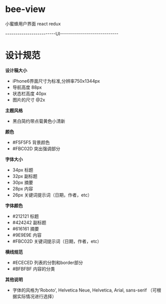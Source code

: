 # bee-view
小蜜蜂用户界面
react redux

-------------------------UI-----------------------------
# 设计规范

**设计稿大小**
* iPhone6界面尺寸为标准,分辨率750x1344px
* 导航高度 88px
* 状态栏高度 40px
* 图片的尺寸 @2x

**主题风格**
* 黑白简约带点菊黄色小清新

**颜色**
* #F5F5F5 背景颜色
* #FBC02D 突出强调部分

**字体大小**
* 34px 标题
* 32px 副标题
* 30px 摘要
* 28px 内容
* 26px 关键词提示词（日期，作者，etc）

**字体颜色**
* #212121 标题
* #424242 副标题
* #616161 摘要
* #9E9E9E 内容
* #FBC02D 关键词提示词（日期，作者，etc）

**横线规范**
* #ECECED 列表的分割和border部分
* #BFBFBF 内容的分类

**其他说明**
* 字体的风格为'Roboto', Helvetica Neue, Helvetica, Arial, sans-serif （可根据实际情况进行选择）


